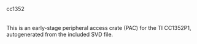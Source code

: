cc1352
######

This is an early-stage peripheral access crate (PAC) for the TI CC1352P1,
autogenerated from the included SVD file.
